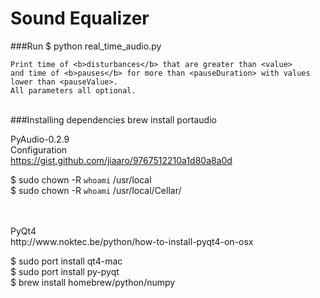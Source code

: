 # Sound Equalizer


###Run
    $ python real_time_audio.py <value> <pauseDuration> <pauseValue> 

    Print time of <b>disturbances</b> that are greater than <value> 
    and time of <b>pauses</b> for more than <pauseDuration> with values lower than <pauseValue>. 
    All parameters all optional.

<br> 
###Installing dependencies
brew install portaudio

PyAudio-0.2.9 <br> 
Configuration <br> 
https://gist.github.com/jiaaro/9767512210a1d80a8a0d
<br>

$ sudo chown -R `whoami` /usr/local <br>
$ sudo chown -R `whoami` /usr/local/Cellar/

<br> 
<br>
PyQt4
<br>
http://www.noktec.be/python/how-to-install-pyqt4-on-osx

$ sudo port install qt4-mac <br>
$ sudo port install py-pyqt <br>
$ brew install homebrew/python/numpy



